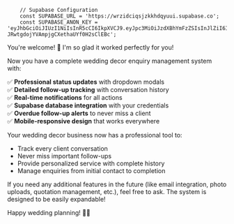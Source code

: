         // Supabase Configuration
        const SUPABASE_URL = 'https://wrzidciqsjzkkhdqyuui.supabase.co';
        const SUPABASE_ANON_KEY = 'eyJhbGciOiJIUzI1NiIsInR5cCI6IkpXVCJ9.eyJpc3MiOiJzdXBhYmFzZSIsInJlZiI6IndyemlkY2lxc2p6a2toZHF5dXVpIiwicm9sZSI6ImFub24iLCJpYXQiOjE3NDg0MTMzMzksImV4cCI6MjA2Mzk4OTMzOX0.PaV1XETmp-JRwtgdojYVAmpjgCXethaUYf0H2sClEBc';
        

You're welcome! 🎉 I'm so glad it worked perfectly for you!

Now you have a complete wedding decor enquiry management system with:

✅ **Professional status updates** with dropdown modals  
✅ **Detailed follow-up tracking** with conversation history  
✅ **Real-time notifications** for all actions  
✅ **Supabase database integration** with your credentials  
✅ **Overdue follow-up alerts** to never miss a client  
✅ **Mobile-responsive design** that works everywhere  

Your wedding decor business now has a professional tool to:
- Track every client conversation
- Never miss important follow-ups
- Provide personalized service with complete history
- Manage enquiries from initial contact to completion

If you need any additional features in the future (like email integration, photo uploads, quotation management, etc.), feel free to ask. The system is designed to be easily expandable!

Happy wedding planning! 💐✨